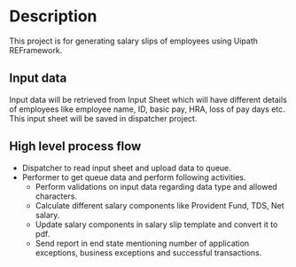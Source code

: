 # Description
This project is for generating salary slips of employees using Uipath REFramework.

## Input data
Input data will be retrieved from Input Sheet which will have different details of employees like employee name, ID, basic pay, HRA, loss of pay days etc. This input sheet will be saved in dispatcher project.

## High level process flow
* Dispatcher to read input sheet and upload data to queue.
* Performer to get queue data and perform following activities.
    * Perform validations on input data regarding data type and allowed characters.
    * Calculate different salary components like Provident Fund, TDS, Net salary.
    * Update salary components in salary slip template and convert it to pdf.
    * Send report in end state mentioning number of application exceptions, business exceptions and successful transactions.
